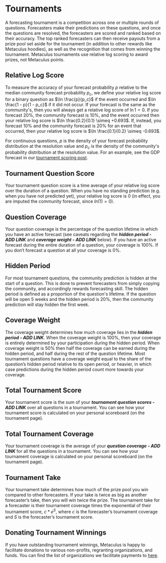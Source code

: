 ---
---

# Tournaments

A forecasting tournament is a competition across one or multiple rounds of questions. Forecasters make their predictions on these questions, and once the questions are resolved, the forecasters are scored and ranked based on their accuracy. The top ranked forecasters can then receive payouts from a prize pool set aside for the tournament (in addition to other rewards like Metaculus hoodies), as well as the recognition that comes from winning the tournament. Metaculus tournaments use relative log scoring to award prizes, not Metaculus points.

## Relative Log Score

To measure the accuracy of your forecast probability $p$ relative to the median community forecast probability $p_c$, we define your relative log score for a binary question as $\ln \frac{p}{p_c}$ if the event occurred and $\ln \frac{1 - p}{1 - p_c}$ if it did not occur. If your forecast is the same as the community's, then you will always get a relative log score of $\ln 1 = 0$. If you forecast $20\%$, the community forecast is $10\%$, and the event occurred then your relative log score is $\ln \frac{0.2}{0.1} \simeq +0.693$. If, instead, you forecast $10\%$ and the community forecast is $20\%$ for an event that occurred, then your relative log score is $\ln \frac{0.1}{0.2} \simeq -0.693$.

For continuous questions, $p$ is the density of your forecast probability distribution at the resolution value and $p_c$ is the density of the community's probability distribution at the resolution value. For an example, see the GDP forecast in our [tournament scoring post](https://www.metaculus.com/questions/8506/new-metaculus-tournament-scoring-system-pt-1/).

## Tournament Question Score

Your tournament question score is a time average of your relative log score over the duration of a question. When you have no standing prediction (e.g. when you have not predicted yet), your relative log score is $0$ (in effect, you are imputed the community forecast, since $ln(1) = 0$).

## Question Coverage

Your question coverage is the percentage of the question lifetime in which you have an active forecast (see caveats regarding the ***hidden period - ADD LINK*** and ***coverage weight - ADD LINK*** below). If you have an active forecast during the entire duration of a question, your coverage is 100%. If you don’t forecast a question at all your coverage is 0%.

## Hidden Period

For most tournament questions, the community prediction is hidden at the start of a question. This is done to prevent forecasters from simply copying the community, and accordingly rewards forecasting skill. The hidden period is defined as a proportion of the question's lifetime. If the question will be open 5 weeks and the hidden period is 20%, then the community prediction will stay hidden the first week.

## Coverage Weight

The coverage weight determines how much coverage lies in the ***hidden period - ADD LINK***. When the coverage weight is 100%, then your coverage is entirely determined by your participation during the hidden period. When coverage weight is 50% then half the coverage can be earned during the hidden period, and half during the rest of the question lifetime. Most tournament questions have a coverage weight equal to the share of the question’s  hidden period relative to its open period, or heavier, in which case predictions during the hidden period count more towards your coverage.

## Total Tournament Score

Your tournament score is the sum of your ***tournament question scores - ADD LINK*** over all questions in a tournament. You can see how your tournament score is calculated on your personal scoreboard (on the tournament page).

## Total Tournament Coverage

Your tournament coverage is the average of your ***question coverage - ADD LINK*** for all the questions in a tournament. You can see how your tournament coverage is calculated on your personal scoreboard (on the tournament page).

## Tournament Take

Your tournament take determines how much of the prize pool you win compared to other forecasters. If your take is twice as big as another forecaster’s take, then you will win twice the prize. The tournament take for a forecaster is their tournament coverage times the exponential of their tournament score, $c*e^S$, where $c$ is the forecaster’s tournament coverage and $S$ is the forecaster’s tournament score.

## Donating Tournament Winnings

If you have outstanding tournament winnings, Metaculus is happy to facilitate donations to various non-profits, regranting organizations, and funds. You can find the list of organizations we facilitate payments to [here](https://www.metaculus.com/questions/11556/donating-tournament-prizes/).